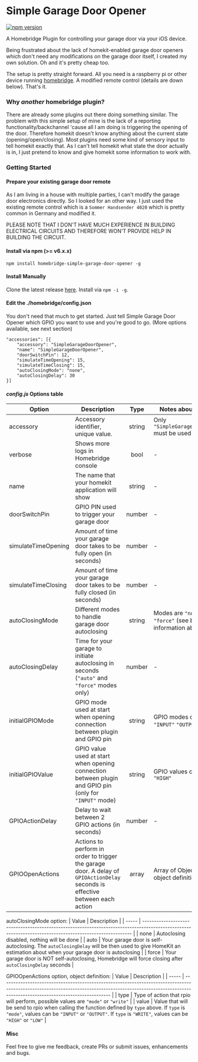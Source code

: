 # Simple Garage Door Opener

[![npm version](https://badge.fury.io/js/homebridge-simple-garage-door-opener.svg)](https://badge.fury.io/js/homebridge-simple-garage-door-opener)

A Homebridge Plugin for controlling your garage door via your iOS device.

Being frustrated about the lack of homekit-enabled garage door openers which don't need any modifications on the garage door itself, I created my own solution.
Oh and it's pretty cheap too.

The setup is pretty straight forward. All you need is a raspberry pi or other device running [homebridge](https://github.com/nfarina/homebridge). A modified remote control (details are down below). That's it.


### Why *another* homebridge plugin?
There are already some plugins out there doing something similar. The problem with this simple setup of mine is the lack of a reporting functionality/backchannel 'cause all I am doing is triggering the opening of the door. Therefore homekit doesn't know anything about the current state (opening/open/closing).
Most plugins need some kind of sensory input to tell homekit exactly that. As I can't tell homekit what state the door actually is in, I just pretend to know and give homekit some information to work with.


### Getting Started

#### Prepare your existing garage door remote
As I am living in a house with multiple parties, I can't modify the garage door electronics directly. So I looked for an other way. I just used the existing remote control which is a `Sommer Handsender 4020` which is pretty common in Germany and modified it.

PLEASE NOTE THAT I DON'T HAVE MUCH EXPERIENCE IN BUILDING ELECTRICAL CIRCUITS AND THEREFORE WON'T PROVIDE HELP IN BUILDING THE CIRCUIT.

#### Install via npm (>= v6.x.x)
`npm install homebridge-simple-garage-door-opener -g`


#### Install Manually
Clone the latest release [here](https://github.com/danielreiser/Homebridge-Simple-Garage-Door-Opener). Install via `npm -i -g`.


#### Edit the ./homebridge/config.json
You don't need that much to get started. Just tell Simple Garage Door Opener which GPIO you want to use and you're good to go. (More options available, see next section)

```
"accessories": [{
    "accessory": "SimpleGarageDoorOpener",
    "name": "SimpleGarageDoorOpener",
    "doorSwitchPin": 12,
    "simulateTimeOpening": 15,
    "simulateTimeClosing": 15,
    "autoClosingMode": "none",
    "autoClosingDelay": 30
}]
```

#### *config.js* Options table

| Option              | Description                                                                                                                   |  Type  | Notes about value(s)                                                          | Required | Default value                                                                   |
| ------------------- | ----------------------------------------------------------------------------------------------------------------------------- | :----: | ----------------------------------------------------------------------------- | :------: | ------------------------------------------------------------------------------- |
| accessory           | Accessory identifier, unique value.                                                                                           | string | Only `"SimpleGarageDoorOpener"` must be used                                  |   YES    | None                                                                            |
| verbose             | Shows more logs in Homebridge console                                                                                         |  bool  | -                                                                             |    NO    | `false`                                                                         |
| name                | The name that your homekit application will show                                                                              | string | -                                                                             |    NO    | `"SimpleGarageDoorOpener"`                                                      |
| doorSwitchPin       | GPIO PIN used to trigger your garage door                                                                                     | number | -                                                                             |    NO    | `12`                                                                            |
| simulateTimeOpening | Amount of time your garage door takes to be fully open (in seconds)                                                           | number | -                                                                             |    NO    | `15`                                                                            |
| simulateTimeClosing | Amount of time your garage door takes to be fully closed (in seconds)                                                         | number | -                                                                             |    NO    | `15`                                                                            |
| autoClosingMode     | Different modes to handle garage door autoclosing                                                                             | string | Modes are `"none"` `"auto"` `"force"` (see below for information about modes) |    NO    | `"none"`                                                                        |
| autoClosingDelay    | Time for your garage to initiate autoclosing in seconds (`"auto"` and `"force"` modes only)                                   | number | -                                                                             |    NO    | `30`                                                                            |
| initialGPIOMode     | GPIO mode used at start when opening connection between plugin and GPIO pin                                                   | string | GPIO modes can be `"INPUT"` `"OUTPUT"`                                        |    NO    | `"INPUT"`                                                                       |
| initialGPIOValue    | GPIO value used at start when opening connection between plugin and GPIO pin (only for `"INPUT"` mode)                        | string | GPIO values can be `"LOW"` `"HIGH"`                                           |    NO    | `"LOW"`                                                                         |
| GPIOActionDelay     | Delay to wait between 2 GPIO actions (in seconds)                                                                             | number | -                                                                             |    NO    | `0.5`                                                                           |
| GPIOOpenActions     | Actions to perform in order to trigger the garage door. A delay of `GPIOActionDelay` seconds is effective between each action | array  | Array of Objects (see object definition below)                                |    NO    | `[{ "type": "mode", "value": "OUTPUT" }, { "type": "mode", "value": "INPUT" }]` |


autoClosingMode option:
| Value | Description                                                                                                                                             |
| ----- | ------------------------------------------------------------------------------------------------------------------------------------------------------- |
| none  | Autoclosing disabled, nothing will be done                                                                                                              |
| auto  | Your garage door is self-autoclosing. The `autoClosingDelay` will be then used to give HomeKit an estimation about when your garage door is autoclosing |
| force | Your garage door is NOT self-autoclosing, Homebridge will force closing after `autoClosingDelay` seconds                                                |

GPIOOpenActions option, object definition:
| Value | Description                                                                                                                                                                                                |
| ----- | ---------------------------------------------------------------------------------------------------------------------------------------------------------------------------------------------------------- |
| type  | Type of action that rpio will perform, possible values are `"mode"` or `"write"`                                                                                                                           |
| value | Value that will be send to rpio when calling the function defined by `type` above. If `type` is `"mode"`, values can be `"INPUT"` or `"OUTPUT"`. If `type` is `"WRITE"`, values can be `"HIGH"` or `"LOW"` |

#### Misc
Feel free to give me feedback, create PRs or submit issues, enhancements and bugs.